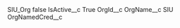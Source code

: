 <?xml version="1.0" encoding="UTF-8"?>
<CustomMetadata xmlns="http://soap.sforce.com/2006/04/metadata" xmlns:xsi="http://www.w3.org/2001/XMLSchema-instance" xmlns:xsd="http://www.w3.org/2001/XMLSchema">
    <label>SIU_Org</label>
    <protected>false</protected>
    <values>
        <field>IsActive__c</field>
        <value xsi:type="xsd:string">True</value>
    </values>
    <values>
        <field>OrgId__c</field>
        <value xsi:nil="true"/>
    </values>
    <values>
        <field>OrgName__c</field>
        <value xsi:type="xsd:string">SIU</value>
    </values>
    <values>
        <field>OrgNamedCred__c</field>
        <value xsi:nil="true"/>
    </values>
</CustomMetadata>
